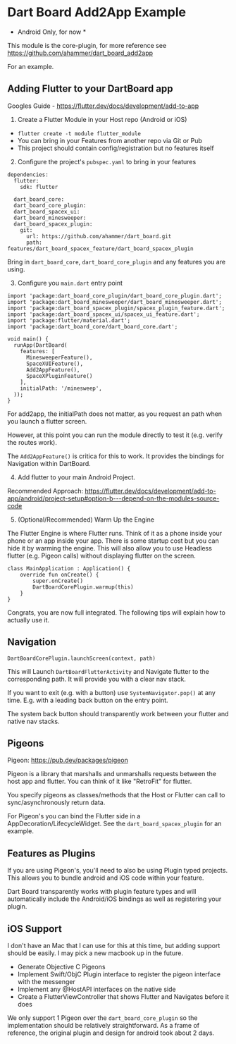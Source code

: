 # Dart Board Add2App Example

* Android Only, for now *

This module is the core-plugin, for more reference see
https://github.com/ahammer/dart_board_add2app

For an example.


## Adding Flutter to your DartBoard app

Googles Guide - https://flutter.dev/docs/development/add-to-app

1) Create a Flutter Module in your Host repo (Android or iOS)

- `flutter create -t module flutter_module`
- You can bring in your Features from another repo via Git or Pub
- This project should contain config/registration but no features itself


2) Configure the project's `pubspec.yaml` to bring in your features

```
dependencies:
  flutter:
    sdk: flutter

  dart_board_core:
  dart_board_core_plugin:
  dart_board_spacex_ui:
  dart_board_minesweeper:
  dart_board_spacex_plugin:
    git:
      url: https://github.com/ahammer/dart_board.git
      path: features/dart_board_spacex_feature/dart_board_spacex_plugin
```

Bring in `dart_board_core`, `dart_board_core_plugin` and any features you are using.


3) Configure you `main.dart` entry point

```
import 'package:dart_board_core_plugin/dart_board_core_plugin.dart';
import 'package:dart_board_minesweeper/dart_board_minesweeper.dart';
import 'package:dart_board_spacex_plugin/spacex_plugin_feature.dart';
import 'package:dart_board_spacex_ui/spacex_ui_feature.dart';
import 'package:flutter/material.dart';
import 'package:dart_board_core/dart_board_core.dart';

void main() {
  runApp(DartBoard(
    features: [
      MinesweeperFeature(),
      SpaceXUIFeature(),
      Add2AppFeature(),
      SpaceXPluginFeature()
    ],
    initialPath: '/minesweep',
  ));
}
```

For add2app, the initialPath does not matter, as you request an path when you launch a flutter screen.

However, at this point you can run the module directly to test it (e.g. verify the routes work).

The `Add2AppFeature()` is critica for this to work. It provides the bindings for Navigation within DartBoard. 

4) Add flutter to your main Android Project.

Recommended Approach: https://flutter.dev/docs/development/add-to-app/android/project-setup#option-b---depend-on-the-modules-source-code

5) (Optional/Recommended) Warm Up the Engine

The Flutter Engine is where Flutter runs. Think of it as a phone inside your phone or an app inside your app. There is some startup cost but you can hide it by warming the engine. This will also allow you to use Headless flutter (e.g. Pigeon calls) without displaying flutter on the screen.


```
class MainApplication : Application() {
    override fun onCreate() {
        super.onCreate()
        DartBoardCorePlugin.warmup(this)
    }
}
```

Congrats, you are now full integrated. The following tips will explain how to actually use it.

## Navigation

`DartBoardCorePlugin.launchScreen(context, path)`

This will Launch `DartBoardFlutterActivity` and Navigate flutter to the corresponding path. It will provide you with a clear nav stack.

If you want to exit (e.g. with a button) use `SystemNavigator.pop()` at any time. E.g. with a leading back button on the entry point.

The system back button should transparently work between your flutter and native nav stacks.

## Pigeons

Pigeon: https://pub.dev/packages/pigeon

Pigeon is a library that marshalls and unmarshalls requests between the host app and flutter. You can think of it like "RetroFit" for flutter.

You specify pigeons as classes/methods that the Host or Flutter can call to sync/asynchronously return data.

For Pigeon's you can bind the Flutter side in a AppDecoration/LifecycleWidget. See the `dart_board_spacex_plugin` for an example.

## Features as Plugins

If you are using Pigeon's, you'll need to also be using Plugin typed projects. This allows you to bundle android and iOS code within your feature.

Dart Board transparently works with plugin feature types and will automatically include the Android/iOS bindings as well as registering your plugin.

## iOS Support

I don't have an Mac that I can use for this at this time, but adding support should be easily. I may pick a new macbook up in the future.

- Generate Objective C Pigeons
- Implement Swift/ObjC Plugin interface to register the pigeon interface with the messenger
- Implement any @HostAPI interfaces on the native side
- Create a FlutterViewController that shows Flutter and Navigates before it does

We only support 1 Pigeon over the `dart_board_core_plugin` so the implementation should be relatively straightforward. As a frame of reference, the original plugin and design for android took about 2 days. 
